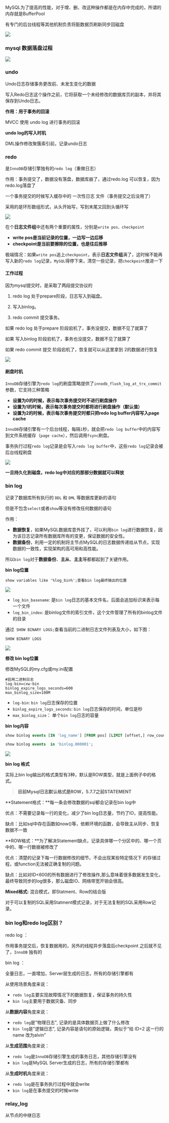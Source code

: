 

MySQL为了提高的性能，对于增、删、改这种操作都是在内存中完成的，所谓的内存就是BufferPool

有专门的后台线程等其他机制负责将脏数据页刷新同步回磁盘

![](img\20220914142941246.png)



### mysql 数据落盘过程

![](img\20220914142941245.png)

### undo

Undo日志存储事务更改前、未发生变化的数据

写入Redo日志这个操作之前，它将获取一个未经修改的数据库页的副本，并将其保存到Undo日志。



**作用：用于事务的回滚**

MVCC 使用 undo log 进行事务的回滚

**undo log的写入时机**

DML操作修改聚簇索引前，记录undo日志



### redo

是`InnoDB`存储引擎独有的`redo log`（重做日志）

作用：事务提交了，数据没有落盘，数据库崩了，通过redo.log 可以恢复，因为redo.log落盘了

一个事务提交的时候写入缓存中的   一次性日志    文件（事务提交之后没用了）



采用的是环形数组形式，从头开始写，写到末尾又回到头循环写

![](img\20220914142941242.png)

在个**日志文件组**中还有两个重要的属性，分别是`write pos、checkpoint`

- **write pos是当前记录的位置，一边写一边后移**
- **checkpoint是当前要擦除的位置，也是往后推移**

极端情况：如果`write pos`追上`checkpoint`，表示**日志文件组**满了，这时候不能再写入新的`redo log`记录，`MySQL`得停下来，清空一些记录，把`checkpoint`推进一下



#### 工作过程

因为mysql提交时，是采取了两段提交协议的

1. redo log 处于prepare阶段，日志写入到磁盘。

2. 写入binlog。

3. redo commit 提交事务。

如果  redo log 处于prepare 阶段宕机了，事务没提交，数据不见了就算了

如果  写入binlog 阶段宕机了，事务也没提交，数据不见了就算了

如果  redo commit 提交   阶段宕机了，恢复就可以从这里拿到 2的数据进行恢复

![](img\20220914142941244.png)







#### 刷盘时机

`InnoDB`存储引擎为`redo log`的刷盘策略提供了`innodb_flush_log_at_trx_commit`参数，它支持三种策略

- **设置为0的时候，表示每次事务提交时不进行刷盘操作**
- **设置为1的时候，表示每次事务提交时都将进行刷盘操作（默认值）**
- **设置为2的时候，表示每次事务提交时都只把redo log buffer内容写入page cache**

`InnoDB`存储引擎有一个后台线程，每隔`1`秒，就会把`redo log buffer`中的内容写到文件系统缓存（`page cache`），然后调用`fsync`刷盘。

事务执行过程`redo log`记录是会写入`redo log buffer`中，这些`redo log`记录会被后台线程刷盘



![](img\20220914142941243.png)



**一旦持久化到磁盘，redo log中对应的那部分数据就可以释放**







### bin log

记录了数据库所有执行的 `DDL` 和 `DML` 等数据库更新的语句

但是不包含`select`或者`show`等没有修改任何数据的语句

作用：

- **数据恢复**，如果MySQL数据库意外挂了，可以利用`bin log`进行数据恢复，因为该日志记录所有数据库所有的变更，保证数据的安全性。
- **数据备份**，利用一定的机制将主节点MySQL的日志数据传递给从节点，实现数据的一致性，实现架构的高可用和高性能。

所以`bin log`对于**数据备份**、**主从**、**主主**等都都起到了关键作用。



**bin log位置**

```
show variables like '%log_bin%';查看bin log最终输出的位置
```

![](img\20220914142941247.png)

- `log_bin_basename`: 是`bin log`日志的基本文件名，后面会追加标识来表示每一个文件
- `log_bin_index`: 是binlog文件的索引文件，这个文件管理了所有的binlog文件的目录



通过` SHOW BINARY LOGS;`查看当前的二进制日志文件列表及大小，如下图：

```
SHOW BINARY LOGS
```

![](img\20220914142941248.png)

**修改 bin log位置**

修改MySQL的my.cfg或my.ini配置

```
#启用二进制日志
log-bin=cxw-bin
binlog_expire_logs_seconds=600
max_binlog_size=100M
```

- `log-bin`: `bin log`日志保存的位置
- `binlog_expire_logs_seconds`: `bin log`日志保存的时间，单位是秒
- `max_binlog_size`： 单个`bin log`日志的容量



**bin log内容**

```sql
show binlog events [IN 'log_name'] [FROM pos] [LIMIT [offset,] row_count];

show binlog events  in 'binlog.000001';

```

![](img\20220914142941249.png)





**bin log 格式**

实际上bin log输出的格式类型有3种，默认是ROW类型，就是上面例子中的格式。

> **目前Mysql日志默认格式是ROW，5.7.7之前STATEMENT**



**Statement格式：**每一条会修改数据的sql都会记录在bin log中

优点：不需要记录每一行的变化，减少了bin log日志量，节约了IO，提高性能。

缺点：比如sql中存在函数如now()等，依赖环境的函数，会导致主从同步、恢复数据不一致



**ROW格式：**为了解决Statement缺点，记录具体哪一个分区中的、哪一个页中的、哪一行数据被修改了

优点：清楚的记录下每一行数据修改的细节，不会出现某些特定情况下 的存储过程，或function无法被正确复制的问题。

缺点：比如对ID<600的所有数据进行了修改操作,那么意味着很多数据发生变化，最终导致同步的log很多，那么磁盘IO、网络带宽开销会很高。



**Mixed格式:** 混合模式，即Statment、Row的结合版

对于可以复制的SQL采用Statment模式记录，对于无法复制的SQL采用Row记录。



### bin log和redo log区别？

redo log ： 

作用事务提交后，恢复数据用的，另外的线程异步落盘后checkpoint 之后就不见了，`InnoDB` 独有的

bin log ：

全量日志，一直增加，Server层生成的日志，所有的存储引擎都有



从使用场景角度来说：

- `redo log`主要实现故障情况下的数据恢复，保证事务的持久性
- `bin log`主要用于数据灾备、同步

从**数据内容**角度来说：

- `redo log`是"物理日志", 记录的是具体数据页上做了什么修改
- `bin log`是"逻辑日志", 记录内容是语句的原始逻辑，类似于“给 ID=2 这一行的 name 改为alvin”

从**生成范围**角度来说：

- `redo log`是`InnoDB`存储引擎生成的事务日志，其他存储引擎没有
- `bin log`是MySQL Server生成的日志，所有的存储引擎都有

从**生成时机**角度来说：

- `redo log`是在事务执行过程中就会write
- `bin log`是在事务提交的时候write





### relay_log 

从节点的中继日志